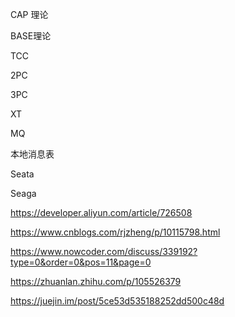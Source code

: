 CAP 理论 

BASE理论

TCC 

2PC 

3PC

XT

MQ

本地消息表



Seata



Seaga



https://developer.aliyun.com/article/726508

https://www.cnblogs.com/rjzheng/p/10115798.html



https://www.nowcoder.com/discuss/339192?type=0&order=0&pos=11&page=0



https://zhuanlan.zhihu.com/p/105526379



https://juejin.im/post/5ce53d535188252dd500c48d